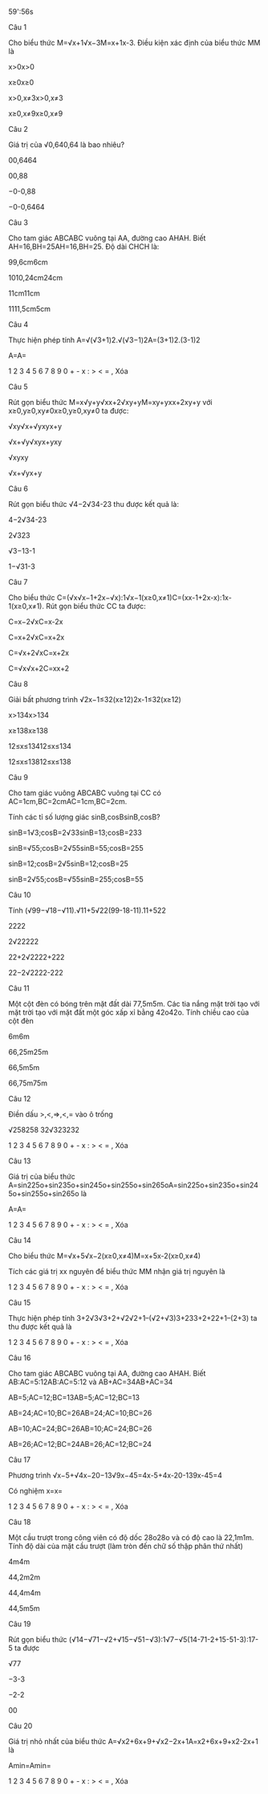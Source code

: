 59':56s

Câu 1

Cho biểu thức M=√x+1√x−3M=x+1x-3. Điều kiện xác định của biểu thức MM là

x>0x>0

x≥0x≥0

x>0,x≠3x>0,x≠3

x≥0,x≠9x≥0,x≠9

Câu 2

Giá trị của √0,640,64 là bao nhiêu?

00,6464

00,88

−0-0,88

−0-0,6464

Câu 3

Cho tam giác ABCABC vuông tại AA, đường cao AHAH. Biết AH=16,BH=25AH=16,BH=25. Độ dài CHCH là:

99,6cm6cm

1010,24cm24cm

11cm11cm

1111,5cm5cm

Câu 4

Thực hiện phép tính A=√(√3+1)2.√(√3−1)2A=(3+1)2.(3-1)2

A=A=  

1 2 3 4 5 6 7 8 9 0 + - x : > < = , Xóa

Câu 5

Rút gọn biểu thức M=x√y+y√xx+2√xy+yM=xy+yxx+2xy+y với x≥0,y≥0,xy≠0x≥0,y≥0,xy≠0 ta được:

√xy√x+√yxyx+y

√x+√y√xyx+yxy

√xyxy

√x+√yx+y

Câu 6

Rút gọn biểu thức √4−2√34-23 thu được kết quả là:

4−2√34-23

2√323

√3−13-1

1−√31-3

Câu 7

Cho biểu thức C=(√x√x−1+2x−√x):1√x−1(x≥0,x≠1)C=(xx-1+2x-x):1x-1(x≥0,x≠1). Rút gọn biểu thức CC ta được:

C=x−2√xC=x-2x

C=x+2√xC=x+2x

C=√x+2√xC=x+2x

C=√x√x+2C=xx+2

Câu 8

Giải bất phương trình √2x−1≤32(x≥12)2x-1≤32(x≥12)

x>134x>134

x≥138x≥138

12≤x≤13412≤x≤134

12≤x≤13812≤x≤138

Câu 9

Cho tam giác vuông ABCABC vuông tại CC có AC=1cm,BC=2cmAC=1cm,BC=2cm. 

Tính các tỉ số lượng giác sinB,cosBsinB,cosB?

sinB=1√3;cosB=2√33sinB=13;cosB=233

sinB=√55;cosB=2√55sinB=55;cosB=255

sinB=12;cosB=2√5sinB=12;cosB=25

sinB=2√55;cosB=√55sinB=255;cosB=55

Câu 10

Tính (√99−√18−√11).√11+5√22(99-18-11).11+522

2222

2√22222

22+2√2222+222

22−2√2222-222

Câu 11

Một cột đèn có bóng trên mặt đất dài 77,5m5m. Các tia nắng mặt trời tạo với mặt trời tạo với mặt đất một góc xấp xỉ bằng 42o42o. Tính chiều cao của cột đèn

6m6m

66,25m25m

66,5m5m

66,75m75m

Câu 12

Điền dấu >,<,=>,<,= vào ô trống

√258258  32√323232

1 2 3 4 5 6 7 8 9 0 + - x : > < = , Xóa

Câu 13

Giá trị của biểu thức  A=sin225o+sin235o+sin245o+sin255o+sin265oA=sin225o+sin235o+sin245o+sin255o+sin265o là

A=A=

1 2 3 4 5 6 7 8 9 0 + - x : > < = , Xóa

Câu 14

Cho biểu thức M=√x+5√x−2(x≥0,x≠4)M=x+5x-2(x≥0,x≠4)

Tích các giá trị xx nguyên để biểu thức MM nhận giá trị nguyên là 

1 2 3 4 5 6 7 8 9 0 + - x : > < = , Xóa

Câu 15

Thực hiện phép tính 3+2√3√3+2+√2√2+1–(√2+√3)3+233+2+22+1–(2+3) ta thu được kết quả là  

1 2 3 4 5 6 7 8 9 0 + - x : > < = , Xóa

Câu 16

Cho tam giác ABCABC vuông tại AA, đường cao AHAH. Biết AB:AC=5:12AB:AC=5:12 và AB+AC=34AB+AC=34

AB=5;AC=12;BC=13AB=5;AC=12;BC=13

AB=24;AC=10;BC=26AB=24;AC=10;BC=26

AB=10;AC=24;BC=26AB=10;AC=24;BC=26

AB=26;AC=12;BC=24AB=26;AC=12;BC=24

Câu 17

Phương trình √x−5+√4x−20−13√9x−45=4x-5+4x-20-139x-45=4

Có nghiệm x=x=

1 2 3 4 5 6 7 8 9 0 + - x : > < = , Xóa

Câu 18

Một cầu trượt trong công viên có độ dốc 28o28o và có độ cao là 22,1m1m. Tính độ dài của mặt cầu trượt (làm tròn đến chữ số thập phân thứ nhất)

4m4m

44,2m2m

44,4m4m

44,5m5m

Câu 19

Rút gọn biểu thức (√14−√71−√2+√15−√51−√3):1√7−√5(14-71-2+15-51-3):17-5 ta được

√77

−3-3

−2-2

00

Câu 20

Giá trị nhỏ nhất của biểu thức A=√x2+6x+9+√x2−2x+1A=x2+6x+9+x2-2x+1 là 

Amin=Amin=  

1 2 3 4 5 6 7 8 9 0 + - x : > < = , Xóa
